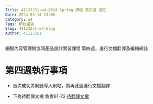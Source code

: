 ```yaml
---
Title: 41123251-w4-2024 Spring 課程 第四週 週記
Date: 2024-03-14 13:00
Category: w4
Tags: 網誌編寫
Slug: 41123251-w4-blog
Author: 41123251
---
```


網際內容管理與協同產品設計實習課程 第四週，進行文檔翻譯及編輯網誌

<!-- PELICAN_END_SUMMARY -->

# 第四週執行事項
- 首次成功將網誌導入網站，將再此週進行文檔翻譯

- 下為待翻譯文檔 負責61-72
[待翻譯文檔](https://webthesis.biblio.polito.it/16429/1/tesi.pdf )